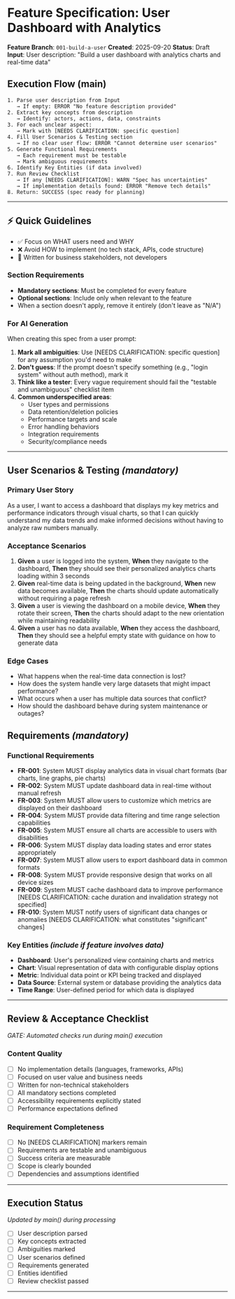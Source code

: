 # Feature Specification: User Dashboard with Analytics

**Feature Branch**: `001-build-a-user`
**Created**: 2025-09-20
**Status**: Draft
**Input**: User description: "Build a user dashboard with analytics charts and real-time data"

## Execution Flow (main)
```
1. Parse user description from Input
   → If empty: ERROR "No feature description provided"
2. Extract key concepts from description
   → Identify: actors, actions, data, constraints
3. For each unclear aspect:
   → Mark with [NEEDS CLARIFICATION: specific question]
4. Fill User Scenarios & Testing section
   → If no clear user flow: ERROR "Cannot determine user scenarios"
5. Generate Functional Requirements
   → Each requirement must be testable
   → Mark ambiguous requirements
6. Identify Key Entities (if data involved)
7. Run Review Checklist
   → If any [NEEDS CLARIFICATION]: WARN "Spec has uncertainties"
   → If implementation details found: ERROR "Remove tech details"
8. Return: SUCCESS (spec ready for planning)
```

---

## ⚡ Quick Guidelines
- ✅ Focus on WHAT users need and WHY
- ❌ Avoid HOW to implement (no tech stack, APIs, code structure)
- 👥 Written for business stakeholders, not developers

### Section Requirements
- **Mandatory sections**: Must be completed for every feature
- **Optional sections**: Include only when relevant to the feature
- When a section doesn't apply, remove it entirely (don't leave as "N/A")

### For AI Generation
When creating this spec from a user prompt:
1. **Mark all ambiguities**: Use [NEEDS CLARIFICATION: specific question] for any assumption you'd need to make
2. **Don't guess**: If the prompt doesn't specify something (e.g., "login system" without auth method), mark it
3. **Think like a tester**: Every vague requirement should fail the "testable and unambiguous" checklist item
4. **Common underspecified areas**:
   - User types and permissions
   - Data retention/deletion policies
   - Performance targets and scale
   - Error handling behaviors
   - Integration requirements
   - Security/compliance needs

---

## User Scenarios & Testing *(mandatory)*

### Primary User Story
As a user, I want to access a dashboard that displays my key metrics and performance indicators through visual charts, so that I can quickly understand my data trends and make informed decisions without having to analyze raw numbers manually.

### Acceptance Scenarios
1. **Given** a user is logged into the system, **When** they navigate to the dashboard, **Then** they should see their personalized analytics charts loading within 3 seconds
2. **Given** real-time data is being updated in the background, **When** new data becomes available, **Then** the charts should update automatically without requiring a page refresh
3. **Given** a user is viewing the dashboard on a mobile device, **When** they rotate their screen, **Then** the charts should adapt to the new orientation while maintaining readability
4. **Given** a user has no data available, **When** they access the dashboard, **Then** they should see a helpful empty state with guidance on how to generate data

### Edge Cases
- What happens when the real-time data connection is lost?
- How does the system handle very large datasets that might impact performance?
- What occurs when a user has multiple data sources that conflict?
- How should the dashboard behave during system maintenance or outages?

## Requirements *(mandatory)*

### Functional Requirements
- **FR-001**: System MUST display analytics data in visual chart formats (bar charts, line graphs, pie charts)
- **FR-002**: System MUST update dashboard data in real-time without manual refresh
- **FR-003**: System MUST allow users to customize which metrics are displayed on their dashboard
- **FR-004**: System MUST provide data filtering and time range selection capabilities
- **FR-005**: System MUST ensure all charts are accessible to users with disabilities
- **FR-006**: System MUST display data loading states and error states appropriately
- **FR-007**: System MUST allow users to export dashboard data in common formats
- **FR-008**: System MUST provide responsive design that works on all device sizes
- **FR-009**: System MUST cache dashboard data to improve performance [NEEDS CLARIFICATION: cache duration and invalidation strategy not specified]
- **FR-010**: System MUST notify users of significant data changes or anomalies [NEEDS CLARIFICATION: what constitutes "significant" changes]

### Key Entities *(include if feature involves data)*
- **Dashboard**: User's personalized view containing charts and metrics
- **Chart**: Visual representation of data with configurable display options
- **Metric**: Individual data point or KPI being tracked and displayed
- **Data Source**: External system or database providing the analytics data
- **Time Range**: User-defined period for which data is displayed

---

## Review & Acceptance Checklist
*GATE: Automated checks run during main() execution*

### Content Quality
- [ ] No implementation details (languages, frameworks, APIs)
- [ ] Focused on user value and business needs
- [ ] Written for non-technical stakeholders
- [ ] All mandatory sections completed
- [ ] Accessibility requirements explicitly stated
- [ ] Performance expectations defined

### Requirement Completeness
- [ ] No [NEEDS CLARIFICATION] markers remain
- [ ] Requirements are testable and unambiguous
- [ ] Success criteria are measurable
- [ ] Scope is clearly bounded
- [ ] Dependencies and assumptions identified

---

## Execution Status
*Updated by main() during processing*

- [ ] User description parsed
- [ ] Key concepts extracted
- [ ] Ambiguities marked
- [ ] User scenarios defined
- [ ] Requirements generated
- [ ] Entities identified
- [ ] Review checklist passed

---
